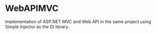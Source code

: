 # WebAPIMVC

Implementation of ASP.NET MVC and Web API in the same project using Simple Injector as the DI library.
